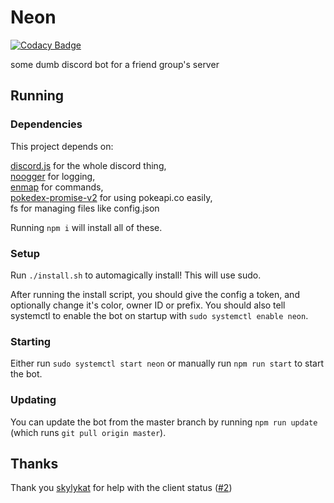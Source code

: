 # Neon

[![Codacy Badge](https://api.codacy.com/project/badge/Grade/332b9a2756944f078202bfe0e6845283)](https://app.codacy.com/gh/moobcraft/neon?utm_source=github.com&utm_medium=referral&utm_content=moobcraft/neon&utm_campaign=Badge_Grade)

some dumb discord bot for a friend group's server

## Running

### Dependencies

This project depends on:

[discord.js] for the whole discord thing,\
[noogger] for logging,\
[enmap] for commands,\
[pokedex-promise-v2] for using pokeapi.co easily,\
fs for managing files like config.json

Running `npm i` will install all of these.

### Setup

Run `./install.sh` to automagically install! This will use sudo.

After running the install script, you should give the config a token, and
optionally change it's color, owner ID or prefix. You should also tell
systemctl to enable the bot on startup with `sudo systemctl enable neon`.

### Starting

Either run `sudo systemctl start neon` or manually run `npm run start` to start
the bot.

### Updating

You can update the bot from the master branch by running `npm run update`
(which runs `git pull origin master`).

## Thanks

Thank you [skylykat] for help with the client status ([#2](https://github.com/moobcraft/neon/pull/2))

[discord.js]: https://www.npmjs.com/package/discord.js
[noogger]: https://www.npmjs.com/package/noogger
[enmap]: https://www.npmjs.com/package/enmap
[pokedex-promise-v2]: https://www.npmjs.com/package/pokedex-promise-v2

[skylykat]: https://github.com/skylykat
